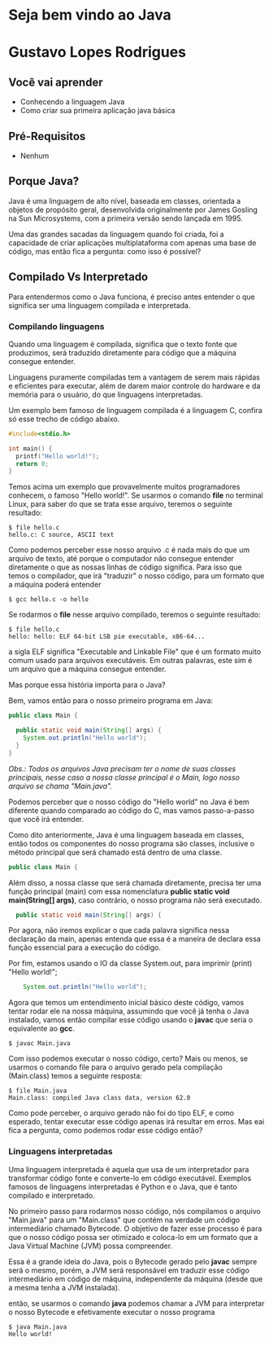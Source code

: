 # Seja bem vindo ao Java

# Gustavo Lopes Rodrigues

## Você vai aprender

- Conhecendo a linguagem Java
- Como criar sua primeira aplicação java básica

## Pré-Requisitos

- Nenhum

## Porque Java?

Java é uma linguagem de alto nível, baseada em classes, orientada a objetos de propósito geral, desenvolvida originalmente por James Gosling na Sun Microsystems, com a primeira versão sendo lançada em 1995.

Uma das grandes sacadas da linguagem quando foi criada, foi a capacidade de criar aplicações multiplataforma com apenas uma base de código, mas então fica a pergunta: como isso é possível?

## Compilado Vs Interpretado

Para entendermos como o Java funciona, é preciso antes entender o que significa ser uma linguagem compilada e interpretada. 

### Compilando linguagens

Quando uma linguagem é compilada, significa que o texto fonte que produzimos, será traduzido diretamente para código que a máquina consegue entender.

Linguagens puramente compiladas tem a vantagem de serem mais rápidas e eficientes para executar, além de darem maior controle do hardware e da 
memória para o usuário, do que linguagens interpretadas.

Um exemplo bem famoso de linguagem compilada é a linguagem C, confira só esse trecho de código abaixo.

```c
#include<stdio.h>

int main() {
  printf("Hello world!");
  return 0;
}
```

Temos acima um exemplo que provavelmente muitos programadores conhecem, o famoso "Hello world!". Se usarmos o comando **file** no terminal Linux, para saber do que se trata
esse arquivo, teremos o seguinte resultado:
``` 
$ file hello.c
hello.c: C source, ASCII text
``` 
Como podemos perceber esse nosso arquivo .c é nada mais do que um arquivo de texto, até porque o computador não consegue entender diretamente o que as nossas linhas de código
significa. Para isso que temos o compilador, que irá "traduzir" o nosso código, para um formato que a máquina poderá entender

```
$ gcc hello.c -o hello
``` 

Se rodarmos o **file** nesse arquivo compilado, teremos o seguinte resultado:
``` 
$ file hello.c
hello: hello: ELF 64-bit LSB pie executable, x86-64...
``` 

a sigla ELF significa "Executable and Linkable File" que é um formato muito comum usado para arquivos executáveis. Em outras palavras, este sim é um arquivo que a máquina consegue entender.

Mas porque essa história importa para o Java?

Bem, vamos então para o nosso primeiro programa em Java:

```java
public class Main {

  public static void main(String[] args) {
    System.out.println("Hello world");
  }
}
```
*Obs.: Todos os arquivos Java precisam ter o nome de suas classes principais, nesse caso a nossa classe principal é o Main, logo nosso arquivo se chama "Main.java".*

Podemos perceber que o nosso código do "Hello world" no Java é bem diferente quando comparado ao código do C, mas vamos passo-a-passo que você irá entender.

Como dito anteriormente, Java é uma linguagem baseada em classes, então todos os componentes do nosso programa são classes, inclusive o método principal que será chamado
está dentro de uma classe.
```java
public class Main {
```

Além disso, a nossa classe que será chamada diretamente, precisa ter uma função principal (main) com essa nomenclatura **public static void main(String[] args)**, caso contrário, o nosso programa não será executado.
```java
  public static void main(String[] args) {
```

Por agora, não iremos explicar o que cada palavra significa nessa declaração da main, apenas entenda que essa é a maneira de declara essa função essencial para a execução do código.

Por fim, estamos usando o IO da classe System.out, para imprimir (print) "Hello world!";
```java
    System.out.println("Hello world");
```

Agora que temos um entendimento inicial básico deste código, vamos tentar rodar ele na nossa máquina, assumindo que você já tenha o Java instalado, vamos então compilar 
esse código usando o **javac** que seria o equivalente ao **gcc**.

``` 
$ javac Main.java
``` 
Com isso podemos executar o nosso código, certo? Mais ou menos, se usarmos o comando file para o arquivo gerado pela compilação (Main.class) temos a seguinte resposta:

``` 
$ file Main.java
Main.class: compiled Java class data, version 62.0
``` 

Como pode perceber, o arquivo gerado não foi do tipo ELF, e como esperado, tentar executar esse código apenas irá resultar em erros. Mas eai fica a pergunta, como podemos rodar esse código então? 

### Linguagens interpretadas

Uma linguagem interpretada é aquela que usa de um interpretador para transformar código fonte e converte-lo em código executável. Exemplos famosos de linguagens interpretadas é Python e o Java, que é tanto compilado e interpretado. 

No primeiro passo para rodarmos nosso código, nós compilamos o arquivo "Main.java" para um "Main.class" que contém na verdade um código intermediário chamado Bytecode. O objetivo de fazer 
esse processo é para que o nosso código possa ser otimizado e coloca-lo em um formato que a Java Virtual Machine (JVM) possa compreender.

Essa é a grande ideia do Java, pois o Bytecode gerado pelo **javac** sempre será o mesmo, porém, a JVM será responsável em traduzir esse código intermediário em código de máquina, independente da máquina (desde que a mesma tenha a JVM instalada).

então, se usarmos o comando **java** podemos chamar a JVM para interpretar o nosso Bytecode e efetivamente executar o nosso programa

``` 
$ java Main.java
Hello world!
``` 

